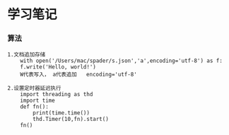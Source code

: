 #   学习笔记
### 算法
    1.文档追加存储
        with open('/Users/mac/spader/s.json','a',encoding='utf-8') as f:
        f.write('Hello, world!')
        W代表写入， a代表追加   encoding='utf-8'

    2.设置定时器延迟执行
        import threading as thd
        import time
        def fn():
            print(time.time())
            thd.Timer(10,fn).start() 
        fn()